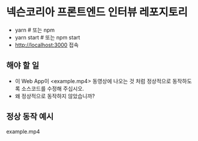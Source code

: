 # 넥슨코리아 프론트엔드 인터뷰 레포지토리

- yarn # 또는 npm
- yarn start # 또는 npm start
- <http://localhost:3000> 접속

## 해야 할 일

- 이 Web App이 <example.mp4> 동영상에 나오는 것 처럼 정상적으로 동작하도록 소스코드를 수정해 주십시오.
- 왜 정상적으로 동작하지 않았습니까?

## 정상 동작 예시

example.mp4

